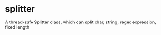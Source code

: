 # splitter
A thread-safe Splitter class, which can split char, string, regex expression, fixed length
